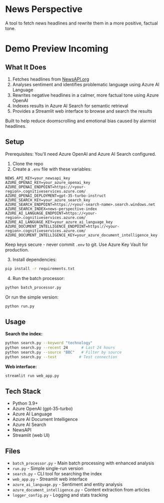 # News Perspective

A tool to fetch news headlines and rewrite them in a more positive, factual tone. 

# Demo Preview Incoming 

## What It Does

1. Fetches headlines from [NewsAPI.org](https://newsapi.org/)
2. Analyses sentiment and identifies problematic language using Azure AI Language
3. Rewrites negative headlines in a calmer, more factual tone using Azure OpenAI
4. Indexes results in Azure AI Search for semantic retrieval
5. Provides a Streamlit web interface to browse and search the results

Built to help reduce doomscrolling and emotional bias caused by alarmist headlines.

## Setup

Prerequisites: You'll need Azure OpenAI and Azure AI Search configured.

1. Clone the repo
2. Create a `.env` file with these variables:

```
NEWS_API_KEY=your_newsapi_key
AZURE_OPENAI_KEY=your_azure_openai_key
AZURE_OPENAI_ENDPOINT=https://<your-region>.cognitiveservices.azure.com/
AZURE_OPENAI_DEPLOYMENT=gpt-35-turbo-instruct
AZURE_SEARCH_KEY=your_azure_search_key
AZURE_SEARCH_ENDPOINT=https://<your-search-name>.search.windows.net
AZURE_SEARCH_INDEX=news-perspective-index
AZURE_AI_LANGUAGE_ENDPOINT=https://<your-region>.cognitiveservices.azure.com/
AZURE_AI_LANGUAGE_KEY=your_azure_ai_language_key
AZURE_DOCUMENT_INTELLIGENCE_ENDPOINT=https://<your-region>.cognitiveservices.azure.com/
AZURE_DOCUMENT_INTELLIGENCE_KEY=your_azure_document_intelligence_key
```

Keep keys secure - never commit `.env` to git. Use Azure Key Vault for production.

3. Install dependencies:
```bash
pip install -r requirements.txt
```

4. Run the batch processor:
```bash
python batch_processor.py
```

Or run the simple version:
```bash
python run.py
```

## Usage

**Search the index:**
```bash
python search.py --keyword "technology"
python search.py --recent 24      # Last 24 hours
python search.py --source "BBC"   # Filter by source
python search.py --test          # Test connection
```

**Web interface:**
```bash
streamlit run web_app.py
```

## Tech Stack

- Python 3.9+
- Azure OpenAI (gpt-35-turbo)
- Azure AI Language
- Azure AI Document Intelligence
- Azure AI Search
- NewsAPI
- Streamlit (web UI)

## Files

- `batch_processor.py` - Main batch processing with enhanced analysis
- `run.py` - Simple single-run version
- `search.py` - CLI tool for searching the index
- `web_app.py` - Streamlit web interface
- `azure_ai_language.py` - Sentiment and entity analysis
- `azure_document_intelligence.py` - Content extraction from articles
- `logger_config.py` - Logging and stats tracking
